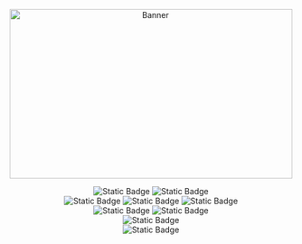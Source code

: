 <p align="center">
  <img src="https://github.com/user-attachments/assets/62803e53-f0d2-4d5f-994e-9f512bb58bca" alt="Banner" style="width: 500px; height: 300px;">
</p>

<!-- Languages -->
<div align="center">
  <img alt="Static Badge" src="https://img.shields.io/badge/Python-green">
  <img alt="Static Badge" src="https://img.shields.io/badge/C-gray">
</div>

<!-- Tools -->
<div align="center">
  <img alt="Static Badge" src="https://img.shields.io/badge/Git-orange">
  <img alt="Static Badge" src="https://img.shields.io/badge/Docker-blue">
  <img alt="Static Badge" src="https://img.shields.io/badge/Make-gray">
</div>

<!-- Data -->
<div align="center">
  <img alt="Static Badge" src="https://img.shields.io/badge/PostgreSQL-blue">
  <img alt="Static Badge" src="https://img.shields.io/badge/Redis-red">
</div>

<!-- Systems -->
<div align="center">
  <img alt="Static Badge" src="https://img.shields.io/badge/MacOS-gray">
</div>

<!-- Other -->
<div align="center">
  <img alt="Static Badge" src="https://img.shields.io/badge/Obsidian-purple">
</div>
